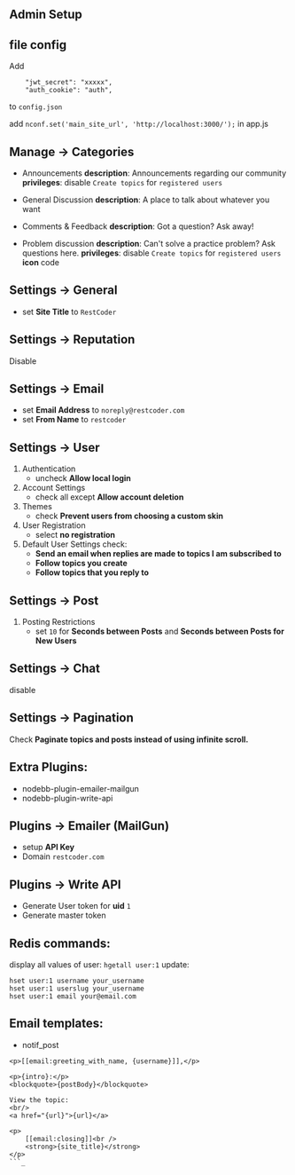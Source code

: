 ## Admin Setup

## file config
Add
```
    "jwt_secret": "xxxxx",
    "auth_cookie": "auth",
```
to `config.json`

add `nconf.set('main_site_url', 'http://localhost:3000/');` in app.js

## Manage -> Categories
- Announcements
**description**: Announcements regarding our community
**privileges**: disable `Create topics` for `registered users`

- General Discussion
**description**: A place to talk about whatever you want

- Comments & Feedback
**description**: Got a question? Ask away!

- Problem discussion
**description**: Can't solve a practice problem? Ask questions here.
**privileges**: disable `Create topics` for `registered users`
**icon** code


## Settings -> General
- set **Site Title** to `RestCoder`


## Settings -> Reputation
Disable

## Settings -> Email
- set **Email Address** to `noreply@restcoder.com`
- set **From Name** to `restcoder`


## Settings -> User
1. Authentication
    - uncheck **Allow local login**
2. Account Settings
    - check all except **Allow account deletion**
3. Themes 
    - check **Prevent users from choosing a custom skin**
4. User Registration
    - select **no registration**
5. Default User Settings
check:
    - **Send an email when replies are made to topics I am subscribed to**
    - **Follow topics you create**
    - **Follow topics that you reply to**


## Settings -> Post
1. Posting Restrictions
    - set `10` for **Seconds between Posts** and **Seconds between Posts for New Users**
    

## Settings -> Chat
disable


## Settings -> Pagination
Check **Paginate topics and posts instead of using infinite scroll.**

## Extra Plugins:
- nodebb-plugin-emailer-mailgun
- nodebb-plugin-write-api


## Plugins -> Emailer (MailGun)
- setup **API Key**
- Domain `restcoder.com`


## Plugins -> Write API
- Generate User token for **uid** `1`
- Generate master token


## Redis commands:
display all values of user: `hgetall user:1`
update: 
```
hset user:1 username your_username
hset user:1 userslug your_username
hset user:1 email your@email.com
```


## Email templates:
- notif_post

```
<p>[[email:greeting_with_name, {username}]],</p>

<p>{intro}:</p>
<blockquote>{postBody}</blockquote>

View the topic:
<br/>
<a href="{url}">{url}</a>

<p>
	[[email:closing]]<br />
	<strong>{site_title}</strong>
</p>
```_